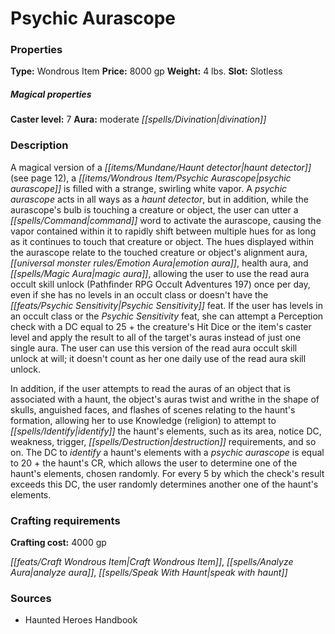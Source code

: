 ﻿---
Title: "Psychic Aurascope"
Type: "Wondrous Item"
Price: "8000 gp"
Weight: "4 lbs."
Slot: "Slotless"
Caster level: "7"
Aura: "moderate divination"
Description: |
  "A magical version of a haunt detector (see page 12), a psychic aurascope is filled with a strange, swirling white vapor. A psychic aurascope acts in all ways as a haunt detector, but in addition, while the aurascope's bulb is touching a creature or object, the user can utter a command word to activate the aurascope, causing the vapor contained within it to rapidly shift between multiple hues for as long as it continues to touch that creature or object. The hues displayed within the aurascope relate to the touched creature or object's alignment aura, emotion aura, health aura, and magic aura, allowing the user to use the read aura occult skill unlock (_Pathfinder RPG Occult Adventures 197_) once per day, even if she has no levels in an occult class or doesn't have the Psychic Sensitivity feat. If the user has levels in an occult class or the Psychic Sensitivity feat, she can attempt a Perception check with a DC equal to 25 + the creature's Hit Dice or the item's caster level and apply the result to all of the target's auras instead of just one single aura. The user can use this version of the read aura occult skill unlock at will; it doesn't count as her one daily use of the read aura skill unlock.
  In addition, if the user attempts to read the auras of an object that is associated with a haunt, the object's auras twist and writhe in the shape of skulls, anguished faces, and flashes of scenes relating to the haunt's formation, allowing her to use Knowledge (religion) to attempt to identify the haunt's elements, such as its area, notice DC, weakness, trigger, destruction requirements, and so on. The DC to identify a haunt's elements with a psychic aurascope is equal to 20 + the haunt's CR, which allows the user to determine one of the haunt's elements, chosen randomly. For every 5 by which the check's result exceeds this DC, the user randomly determines another one of the haunt's elements."
Crafting cost: "4000 gp"
Sources: "['Haunted Heroes Handbook']"
---

# Psychic Aurascope

### Properties

**Type:** Wondrous Item **Price:** 8000 gp **Weight:** 4 lbs. **Slot:** Slotless

##### Magical properties

**Caster level:** 7 **Aura:** moderate _[[spells/Divination|divination]]_

### Description

A magical version of a _[[items/Mundane/Haunt detector|haunt detector]]_ (see page 12), a _[[items/Wondrous Item/Psychic Aurascope|psychic aurascope]]_ is filled with a strange, swirling white vapor. A _psychic aurascope_ acts in all ways as a _haunt detector_, but in addition, while the aurascope's bulb is touching a creature or object, the user can utter a _[[spells/Command|command]]_ word to activate the aurascope, causing the vapor contained within it to rapidly shift between multiple hues for as long as it continues to touch that creature or object. The hues displayed within the aurascope relate to the touched creature or object's alignment aura, _[[universal monster rules/Emotion Aura|emotion aura]]_, health aura, and _[[spells/Magic Aura|magic aura]]_, allowing the user to use the read aura occult skill unlock (Pathfinder RPG Occult Adventures 197) once per day, even if she has no levels in an occult class or doesn't have the _[[feats/Psychic Sensitivity|Psychic Sensitivity]]_ feat. If the user has levels in an occult class or the _Psychic Sensitivity_ feat, she can attempt a Perception check with a DC equal to 25 + the creature's Hit Dice or the item's caster level and apply the result to all of the target's auras instead of just one single aura. The user can use this version of the read aura occult skill unlock at will; it doesn't count as her one daily use of the read aura skill unlock.

In addition, if the user attempts to read the auras of an object that is associated with a haunt, the object's auras twist and writhe in the shape of skulls, anguished faces, and flashes of scenes relating to the haunt's formation, allowing her to use Knowledge (religion) to attempt to _[[spells/Identify|identify]]_ the haunt's elements, such as its area, notice DC, weakness, trigger, _[[spells/Destruction|destruction]]_ requirements, and so on. The DC to _identify_ a haunt's elements with a _psychic aurascope_ is equal to 20 + the haunt's CR, which allows the user to determine one of the haunt's elements, chosen randomly. For every 5 by which the check's result exceeds this DC, the user randomly determines another one of the haunt's elements.

### Crafting requirements

**Crafting cost:** 4000 gp

_[[feats/Craft Wondrous Item|Craft Wondrous Item]]_, _[[spells/Analyze Aura|analyze aura]]_, _[[spells/Speak With Haunt|speak with haunt]]_

### Sources

* Haunted Heroes Handbook